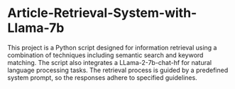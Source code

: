 # Article-Retrieval-System-with-Llama-7b
This project is a Python script designed for information retrieval using a combination of techniques including semantic search and keyword matching. The script also integrates a LLama-2-7b-chat-hf for natural language processing tasks. The retrieval process is guided by a predefined system prompt, so the responses adhere to specified guidelines. 
